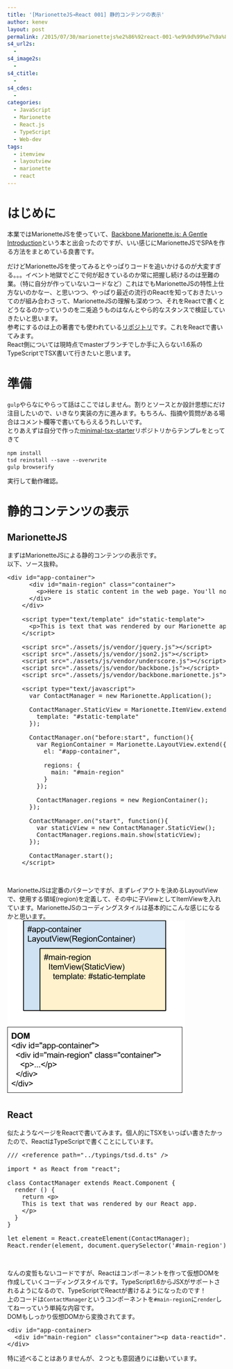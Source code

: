 ```yaml
---
title: '[MarionetteJS→React 001] 静的コンテンツの表示'
author: kenev
layout: post
permalink: /2015/07/30/marionettejs%e2%86%92react-001-%e9%9d%99%e7%9a%84%e3%82%b3%e3%83%b3%e3%83%86%e3%83%b3%e3%83%84%e3%81%ae%e8%a1%a8%e7%a4%ba/
s4_url2s:
  - 
s4_image2s:
  - 
s4_ctitle:
  - 
s4_cdes:
  - 
categories:
  - JavaScript
  - Marionette
  - React.js
  - TypeScript
  - Web-dev
tags:
  - itemview
  - layoutview
  - marionette
  - react
---
```

# はじめに

本業ではMarionetteJSを使っていて、[Backbone.Marionette.js: A Gentle Introduction][1]という本と出会ったのですが、いい感じにMarionetteJSでSPAを作る方法をまとめている良書です。

だけどMarionetteJSを使ってみるとやっぱりコードを追いかけるのが大変すぎる。。。イベント地獄でどこで何が起きているのか常に把握し続けるのは至難の業。（特に自分が作っていないコードなど）これはでもMarionetteJSの特性上仕方ないのかなー、と思いつつ、やっぱり最近の流行のReactを知っておきたいってのが組み合わさって、MarionetteJSの理解も深めつつ、それをReactで書くとどうなるのかっていうのを二兎追うものはなんとやら的なスタンスで検証していきたいと思います。  
参考にするのは上の著書でも使われている[リポジトリ][2]です。これをReactで書いてみます。  
React側については現時点でmasterブランチでしか手に入らない1.6系のTypeScriptでTSX書いて行きたいと思います。

# 準備

`gulp`やらなにやらって話はここではしません。割りとソースとか設計思想にだけ注目したいので、いきなり実装の方に進みます。もちろん、指摘や質問がある場合はコメント欄等で書いてもらえるうれしいです。  
とりあえずは自分で作った[minimal-tsx-starter][3]リポジトリからテンプレをとってきて

<pre><code class="bash">npm install
tsd reinstall --save --overwrite
gulp browserify
</code></pre>

実行して動作確認。

# 静的コンテンツの表示

## MarionetteJS

まずはMarionetteJSによる静的コンテンツの表示です。  
以下、ソース抜粋。

<pre class="lang:html decode:true">&lt;div id="app-container"&gt;
      &lt;div id="main-region" class="container"&gt;
        &lt;p&gt;Here is static content in the web page. You'll notice that it gets replaced by our app as soon as we start it.&lt;/p&gt;
      &lt;/div&gt;
    &lt;/div&gt;

    &lt;script type="text/template" id="static-template"&gt;
      &lt;p&gt;This is text that was rendered by our Marionette app.&lt;/p&gt;
    &lt;/script&gt;

    &lt;script src="./assets/js/vendor/jquery.js"&gt;&lt;/script&gt;
    &lt;script src="./assets/js/vendor/json2.js"&gt;&lt;/script&gt;
    &lt;script src="./assets/js/vendor/underscore.js"&gt;&lt;/script&gt;
    &lt;script src="./assets/js/vendor/backbone.js"&gt;&lt;/script&gt;
    &lt;script src="./assets/js/vendor/backbone.marionette.js"&gt;&lt;/script&gt;

    &lt;script type="text/javascript"&gt;
      var ContactManager = new Marionette.Application();

      ContactManager.StaticView = Marionette.ItemView.extend({
        template: "#static-template"
      });

      ContactManager.on("before:start", function(){
        var RegionContainer = Marionette.LayoutView.extend({
          el: "#app-container",

          regions: {
            main: "#main-region"
          }
        });

        ContactManager.regions = new RegionContainer();
      });

      ContactManager.on("start", function(){
        var staticView = new ContactManager.StaticView();
        ContactManager.regions.main.show(staticView);
      });

      ContactManager.start();
    &lt;/script&gt;
</pre>

&nbsp;

MarionetteJSは定番のパターンですが、まずレイアウトを決めるLayoutViewで、使用する領域(region)を定義して、その中に子ViewとしてItemViewを入れています。MarionetteJSのコーディングスタイルは基本的にこんな感じになるかと思います。  
[<img src="/images/2015/07/cbfe56a5dfa18b2fb87269d4df50ef88.png" alt="marionette→react_001" width="410" height="403" class="alignnone size-full wp-image-414" />][4]

## React

似たようなページをReactで書いてみます。個人的にTSXをいっぱい書きたかったので、ReactはTypeScriptで書くことにしています。

<pre class="lang:js decode:true ">/// &lt;reference path="../typings/tsd.d.ts" /&gt;

import * as React from "react";

class ContactManager extends React.Component {
  render () {
    return &lt;p&gt;
    This is text that was rendered by our React app.
    &lt;/p&gt;
  }
}

let element = React.createElement(ContactManager);
React.render(element, document.querySelector('#main-region'));
</pre>

&nbsp;

なんの変哲もないコードですが、Reactはコンポーネントを作って仮想DOMを作成していくコーディングスタイルです。TypeScript1.6からJSXがサポートされるようになるので、TypeScriptでReactが書けるようになったのです！  
上のコードは`ContactManager`というコンポーネントを`#main-region`に`render`してねーっていう単純な内容です。  
DOMもしっかり仮想DOMから変換されてます。

<pre class="lang:default decode:true ">&lt;div id="app-container&gt;
  &lt;div id="main-region" class="container"&gt;&lt;p data-reactid=".0"&gt;This is text that was rendered by our React app.&lt;/p&gt;&lt;/div&gt;
&lt;/div&gt;
</pre>

特に述べることはありませんが、２つとも意図通りには動いています。

 [1]: https://leanpub.com/marionette-gentle-introduction
 [2]: https://github.com/davidsulc/marionette-gentle-introduction
 [3]: https://github.com/kenfdev/minimal-tsx-starter
 [4]: /images/2015/07/cbfe56a5dfa18b2fb87269d4df50ef88.png
